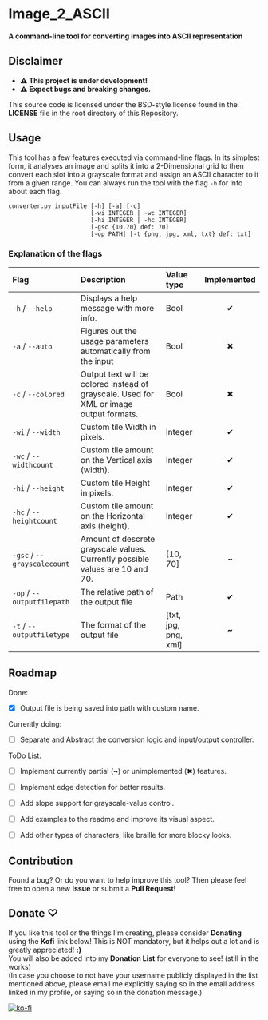 # Image_2_ASCII
**A command-line tool for converting images into ASCII representation** 
 
## Disclaimer
- **⚠︎ This project is under development!**
- **⚠︎ Expect bugs and breaking changes.**
  
 This source code is licensed under the BSD-style license found in the **LICENSE** file in the root directory of this Repository.

## Usage
This tool has a few features executed via command-line flags. In its simplest form, it analyses an image and splits it into a 2-Dimensional grid to then convert each slot into a grayscale format and assign an ASCII character to it from a given range.
You can always run the tool with the flag `-h` for info about each flag.

``` title="Usage command"
converter.py inputFile [-h] [-a] [-c]
                       [-wi INTEGER | -wc INTEGER]
                       [-hi INTEGER | -hc INTEGER]
                       [-gsc {10,70} def: 70]
                       [-op PATH] [-t {png, jpg, xml, txt} def: txt]
```

### Explanation of the flags

| Flag                        | Description                                                                             | Value type           | Implemented |
| :-------------------------- | :-------------------------------------------------------------------------------------- | :------------------- | :---: |
| `-h` / `--help`             | Displays a help message with more info.                                                 | Bool                 |   ✔  |
| `-a` / `--auto`             | Figures out the usage parameters automatically from the input                           | Bool                 |   ✖  |
| `-c` / `--colored`          | Output text will be colored instead of grayscale. Used for XML or image output formats. | Bool                 |   ✖  |
| `-wi` / `--width`           | Custom tile Width in pixels.                                                            | Integer              |   ✔  |
| `-wc` / `--widthcount`      | Custom tile amount on the Vertical axis (width).                                        | Integer              |   ✔  |
| `-hi` / `--height`          | Custom tile Height in pixels.                                                           | Integer              |   ✔  |
| `-hc` / `--heightcount`     | Custom tile amount on the Horizontal axis (height).                                     | Integer              |   ✔  |
| `-gsc` / `--grayscalecount` | Amount of descrete grayscale values. Currently possible values are 10 and 70.           | [10, 70]             | **~** |
| `-op` / `--outputfilepath`  | The relative path of the output file                                                    | Path                 |   ✔  |
| `-t` / `--outputfiletype`   | The format of the output file                                                           | [txt, jpg, png, xml] | **~** |

## Roadmap

Done:
- [x] Output file is being saved into path with custom name.
 
Currently doing:
- [ ] Separate and Abstract the conversion logic and input/output controller.

ToDo List:
- [ ] Implement currently partial (**~**) or unimplemented (✖) features.
- [ ] Implement edge detection for better results.
- [ ] Add slope support for grayscale-value control.
- [ ] Add examples to the readme and improve its visual aspect.
- [ ] Add other types of characters, like braille for more blocky looks.


## Contribution
Found a bug? Or do you want to help improve this tool? Then please feel free to open a new **Issue** or submit a **Pull Request**!

## Donate ♡
If you like this tool or the things I'm creating, please consider **Donating** using the **Kofi** link below! This is NOT mandatory, but it helps out a lot and is greatly appreciated! **:)**\
You will also be added into my **Donation List** for everyone to see! (still in the works)\
(In case you choose to not have your username publicly displayed in the list mentioned above, please email me explicitly saying so in the email address linked in my profile, or saying so in the donation message.)

[![ko-fi](https://ko-fi.com/img/githubbutton_sm.svg)](https://ko-fi.com/R6R7ZBM56)



